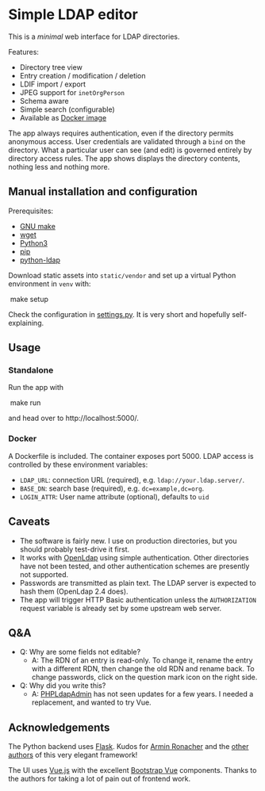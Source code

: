 # Simple LDAP editor

This is a *minimal* web interface for LDAP directories. 

Features:
* Directory tree view
* Entry creation / modification / deletion
* LDIF import / export
* JPEG support for `inetOrgPerson`
* Schema aware
* Simple search (configurable)
* Available as [Docker image](https://hub.docker.com/r/dnknth/ldap-ui/)

The app always requires authentication, even if the directory permits anonymous access. User credentials are validated through a `bind` on the directory. What a particular user can see (and edit) is governed entirely by directory access rules. The app shows displays the directory contents, nothing less and nothing more. 

## Manual installation and configuration

Prerequisites:
* [GNU make](https://www.gnu.org/software/make/)
* [wget](https://www.gnu.org/software/wget/)
* [Python3](https://www.python.org)
* [pip](https://packaging.python.org/tutorials/installing-packages/)
* [python-ldap](https://pypi.org/project/python-ldap/)

Download static assets into `static/vendor` and set up a virtual Python environment in `venv` with:

​    make setup

Check the configuration in [settings.py](settings.py). It is very short and hopefully self-explaining. 

## Usage

### Standalone

Run the app with

​    make run

and head over to http://localhost:5000/.

### Docker

A Dockerfile is included. The container exposes port 5000. LDAP access is controlled by these environment variables:

* `LDAP_URL`: connection URL (required), e.g. `ldap://your.ldap.server/`.
* `BASE_DN`: search base (required), e.g. `dc=example,dc=org`.
* `LOGIN_ATTR`: User name attribute (optional), defaults to `uid`

## Caveats

* The software is fairly new. I use on production directories, but you should probably test-drive it first.
* It works with [OpenLdap](http://www.openldap.org) using simple authentication. Other directories have not been tested, and other authentication schemes are presently not supported.
* Passwords are transmitted as plain text. The LDAP server is expected to hash them (OpenLdap 2.4 does).
* The app will trigger HTTP Basic authentication unless the `AUTHORIZATION` request variable is already set by some upstream web server.

## Q&A
* Q: Why are some fields not editable?
  * A: The RDN of an entry is read-only. To change it, rename the entry with a different RDN, then change the old RDN and rename back. To change passwords, click on the question mark icon on the right side.
* Q: Why did you write this?
  * A: [PHPLdapAdmin](http://phpldapadmin.sf.net/) has not seen updates for a few years. I needed a replacement, and wanted to try Vue.

## Acknowledgements

The Python backend uses [Flask](http://flask.pocoo.org/). Kudos for [Armin Ronacher](http://lucumr.pocoo.org) and the [other authors](http://flask.pocoo.org/docs/1.0/license/#authors) of this very elegant framework!

The UI uses [Vue.js](https://vuejs.org) with the excellent [Bootstrap Vue](https://bootstrap-vue.js.org) components. Thanks to the authors for taking a lot of pain out of frontend work.
